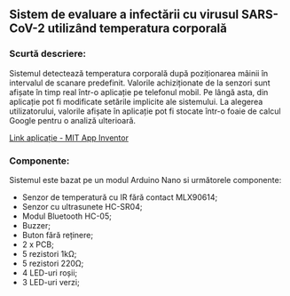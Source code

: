 ## Sistem de evaluare a infectării cu virusul SARS-CoV-2 utilizând temperatura corporală

### Scurtă descriere:

Sistemul detectează temperatura corporală după poziționarea mâinii în intervalul de scanare predefinit. 
Valorile achiziționate de la senzori sunt afișate în timp real într-o aplicație pe telefonul mobil. 
Pe lângă asta, din aplicație pot fi modificate setările implicite ale sistemului. La alegerea utilizatorului, valorile afișate în aplicație pot fi stocate într-o foaie de calcul Google pentru o analiză ulterioară.

[Link aplicație - MIT App Inventor](http://ai2.appinventor.mit.edu/#4972066926624768)

### Componente:

Sistemul este bazat pe un modul Arduino Nano si următorele componente:

- Senzor de temperatură cu IR fără contact MLX90614;
- Senzor cu ultrasunete HC-SR04;
- Modul Bluetooth HC-05;
- Buzzer;
- Buton fără reținere;
- 2 x PCB;
- 5 rezistori 1kΩ;
- 5 rezistori 220Ω;
- 4 LED-uri roșii;
- 3 LED-uri verzi;
